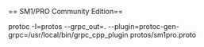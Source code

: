 == SM1/PRO Community Edition==

protoc -I=protos --grpc_out=. --plugin=protoc-gen-grpc=/usr/local/bin/grpc_cpp_plugin protos/sm1pro.proto

